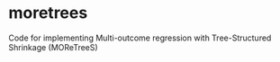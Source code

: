 # moretrees
Code for implementing Multi-outcome regression with Tree-Structured Shrinkage (MOReTreeS)
